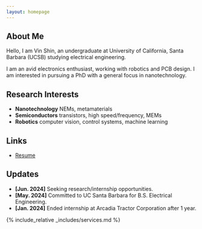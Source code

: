 ```yaml
---
layout: homepage
---
```


## About Me

Hello, I am Vin Shin, an undergraduate at University of California, Santa Barbara (UCSB) studying electrical engineering. 

I am an avid electronics enthusiast, working with robotics and PCB design. I am interested in pursuing a PhD with a general focus in nanotechnology.

## Research Interests

- **Nanotechnology** NEMs, metamaterials
- **Semiconductors** transistors, high speed/frequency, MEMs
- **Robotics** computer vision, control systems, machine learning

## Links

<ul style="margin:0 0 5px;">
 <li><a href="./assets/files/VSRjun2024.pdf"><autocolor>Resume</autocolor></a></li>
</ul>

## Updates

- **[Jun. 2024]** Seeking research/internship opportunities.
- **[May. 2024]** Committed to UC Santa Barbara for B.S. Electrical Engineering.
- **[Jan. 2024]** Ended internship at Arcadia Tractor Corporation after 1 year.



{% include_relative _includes/services.md %}


 